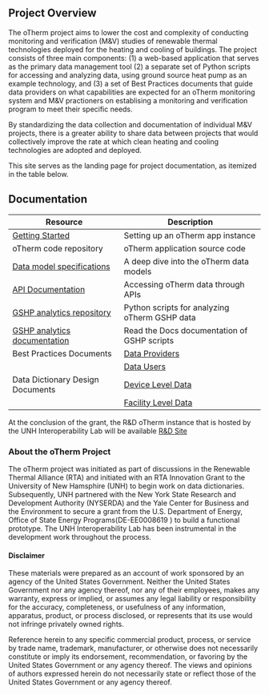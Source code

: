 ## Project Overview
The oTherm project aims to lower the cost and complexity of conducting monitoring and verification (M&V) 
studies of renewable thermal technologies deployed for the heating and cooling of buildings.   The project 
consists of three main components:  (1) a web-based application that serves as the primary data management 
tool (2) a separate set of Python scripts for accessing and analyzing data, using ground source heat pump 
as an example technology, and (3) a set of Best Practices documents that guide data providers on what capabilities 
are expected for an oTherm monitoring system and M&V practioners on establising a monitoring and verification 
program to meet their specific needs.
 
By standardizing the data collection and documentation of individual M&V projects, there is a greater ability 
to share data between projects that would collectively improve the rate at which clean heating and cooling 
technologies are adopted and deployed. 

This site serves as the landing page for project documentation, as itemized in the table below. 

## Documentation

| Resource | Description |
|--------- | ------------ |
| [Getting Started](https://otherm.org/getting_started) |  Setting up an oTherm app instance  |
| oTherm  code  repository  |  oTherm application source code |
| [Data model specifications](./django-model-specs/data-model-specification) | A deep dive into the oTherm data models |
| [API Documentation](https://otherm.org/api_documentation) | Accessing oTherm data through APIs |
| [GSHP analytics repository](https://github.com/otherm/gshp-analysis) |  Python scripts for analyzing oTherm GSHP data |
| [GSHP analytics documentation](https://otherm-gshp-analysis.readthedocs.io/en/latest/index.html) | Read the Docs documentation of GSHP scripts |
|  Best Practices Documents | [Data Providers](https://unh.box.com/s/u9gk97rmrlchg3w2mtoy15p7hdgoxmfe) |
|                      |  [Data Users](https://unh.box.com/s/w1p1w1311cu6ml7i0rpttb2qjcps4kde)     |
| Data Dictionary Design Documents | [Device Level Data](https://unh.box.com/s/bg2ueautmjn09xn3n0oe9ridyy4m4cbx) |
|                           | [Facility Level Data](https://unh.box.com/s/oc5jgvcjxvtc8bmbvchc64vyp33kpjue) |


At the conclusion of the grant, the R&D oTherm instance that is hosted by the UNH Interoperability Lab will be 
available [R&D Site](./rd-site.html)

### About the oTherm Project
The oTherm project was initiated as part of discussions in the Renewable Thermal Alliance (RTA) and initiated with an
RTA Innovation Grant to the University of New Hamsphire (UNH) to begin work on data dictionaries.  Subsequently, UNH 
partnered with the New York State Research and Development Authority (NYSERDA) and the Yale Center for Business and 
the Environment to secure a grant from the U.S. Department of Energy, Office of State Energy Programs(DE-EE0008619 ) to 
build a functional prototype. The UNH Interoperability Lab has been instrumental in the development work throughout
the process. 

#### Disclaimer  
These materials were prepared as an account of work sponsored by an agency of the United States Government.  Neither 
the United States Government nor any agency thereof, nor any of their employees, makes any warranty, express or implied, 
or assumes any legal liability or responsibility for the accuracy, completeness, or usefulness of any information, 
apparatus, product, or process disclosed, or represents that its use would not infringe privately owned rights.  

Reference herein to any specific commercial product, process, or service by trade name, trademark, manufacturer, or 
otherwise does not necessarily constitute or imply its endorsement, recommendation, or favoring by the United States 
Government or any agency thereof.  The views and opinions of authors expressed herein do not necessarily state or 
reflect those of the United States Government or any agency thereof.  

